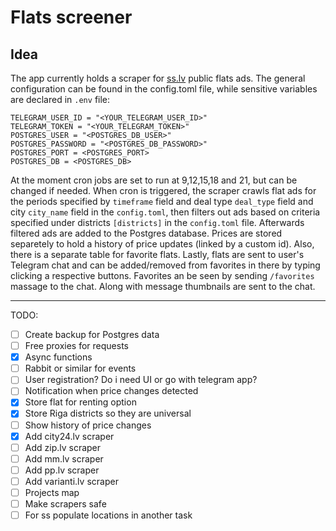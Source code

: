 # Flats screener

## Idea

The app currently holds a scraper for [ss.lv](https://www.ss.com) public flats ads. The general configuration can be found in the config.toml file, while sensitive variables are declared in `.env` file:

```
TELEGRAM_USER_ID = "<YOUR_TELEGRAM_USER_ID>"
TELEGRAM_TOKEN = "<YOUR_TELEGRAM_TOKEN>"
POSTGRES_USER = "<POSTGRES_DB_USER>"
POSTGRES_PASSWORD = "<POSTGRES_DB_PASSWORD>"
POSTGRES_PORT = <POSTGRES_PORT>
POSTGRES_DB = <POSTGRES_DB>
```

At the moment cron jobs are set to run at 9,12,15,18 and 21, but can be changed if needed. When cron is triggered, the scraper crawls flat ads for the periods specified by `timeframe` field and deal type `deal_type` field and city `city_name` field in the `config.toml`, then filters out ads based on criteria specified under districts `[districts]` in the `config.toml` file. Afterwards filtered ads are added to the Postgres database. Prices are stored separetely to hold a history of price updates (linked by a custom id). Also, there is a separate table for favorite flats. Lastly, flats are sent to user's Telegram chat and can be added/removed from favorites in there by typing clicking a respective buttons. Favorites an be seen by sending `/favorites` massage to the chat. Along with message thumbnails are sent to the chat.

---

TODO:

- [ ] Create backup for Postgres data
- [ ] Free proxies for requests
- [x] Async functions
- [ ] Rabbit or similar for events
- [ ] User registration? Do i need UI or go with telegram app?
- [ ] Notification when price changes detected
- [x] Store flat for renting option
- [x] Store Riga districts so they are universal
- [ ] Show history of price changes
- [x] Add city24.lv scraper
- [ ] Add zip.lv scraper
- [ ] Add mm.lv scraper
- [ ] Add pp.lv scraper
- [ ] Add varianti.lv scraper
- [ ] Projects map
- [ ] Make scrapers safe
- [ ] For ss populate locations in another task
